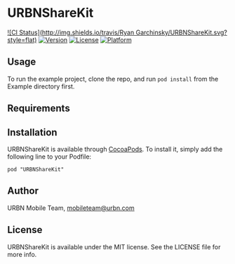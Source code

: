 # URBNShareKit

[![CI Status](http://img.shields.io/travis/Ryan Garchinsky/URBNShareKit.svg?style=flat)](https://travis-ci.org/urbn/URBNShareKit)
[![Version](https://img.shields.io/cocoapods/v/URBNShareKit.svg?style=flat)](http://cocoadocs.org/docsets/URBNShareKit)
[![License](https://img.shields.io/cocoapods/l/URBNShareKit.svg?style=flat)](http://cocoadocs.org/docsets/URBNShareKit)
[![Platform](https://img.shields.io/cocoapods/p/URBNShareKit.svg?style=flat)](http://cocoadocs.org/docsets/URBNShareKit)

## Usage

To run the example project, clone the repo, and run `pod install` from the Example directory first.

## Requirements

## Installation

URBNShareKit is available through [CocoaPods](http://cocoapods.org). To install
it, simply add the following line to your Podfile:

    pod "URBNShareKit"

## Author

URBN Mobile Team, mobileteam@urbn.com

## License

URBNShareKit is available under the MIT license. See the LICENSE file for more info.

